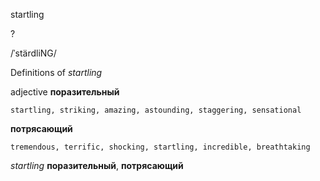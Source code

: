 startling

?

/ˈstärdliNG/

Definitions of _startling_

adjective
**поразительный**

    startling, striking, amazing, astounding, staggering, sensational
**потрясающий**

    tremendous, terrific, shocking, startling, incredible, breathtaking

_startling_
**поразительный**, **потрясающий**